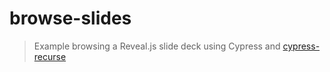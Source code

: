 # browse-slides
> Example browsing a Reveal.js slide deck using Cypress and [cypress-recurse](https://github.com/bahmutov/cypress-recurse)
